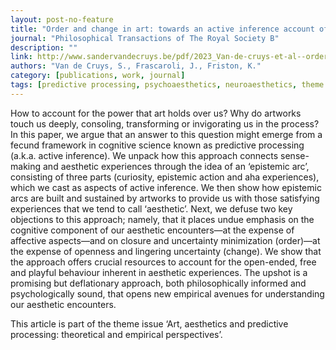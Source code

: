 ```yaml
---
layout: post-no-feature
title: "Order and change in art: towards an active inference account of aesthetic experience"
journal: "Philosophical Transactions of The Royal Society B"
description: ""
link: http://www.sandervandecruys.be/pdf/2023_Van-de-cruys-et-al--order-and-change-in-art-towards-an-active-inference-account-of-aesthetic-experience.pdf
authors: "Van de Cruys, S., Frascaroli, J., Friston, K."
category: [publications, work, journal]
tags: [predictive processing, psychoaesthetics, neuroaesthetics, theme issue, philosophy of art, affect, art, curiosity, aha erlebnis, insight, epistemic arc]
---
```

How to account for the power that art holds over us? Why do artworks touch us deeply, consoling, transforming or invigorating us in the process? In this paper, we argue that an answer to this question might emerge from a fecund framework in cognitive science known as predictive processing (a.k.a. active inference). We unpack how this approach connects sense-making and aesthetic experiences through the idea of an ‘epistemic arc’, consisting of three parts (curiosity, epistemic action and aha experiences), which we cast as aspects of active inference. We then show how epistemic arcs are built and sustained by artworks to provide us with those satisfying experiences that we tend to call ‘aesthetic’. Next, we defuse two key objections to this approach; namely, that it places undue emphasis on the cognitive component of our aesthetic encounters—at the expense of affective aspects—and on closure and uncertainty minimization (order)—at the expense of openness and lingering uncertainty (change). We show that the approach offers crucial resources to account for the open-ended, free and playful behaviour inherent in aesthetic experiences. The upshot is a promising but deflationary approach, both philosophically informed and psychologically sound, that opens new empirical avenues for understanding our aesthetic encounters.

This article is part of the theme issue ‘Art, aesthetics and predictive processing: theoretical and empirical perspectives’.
